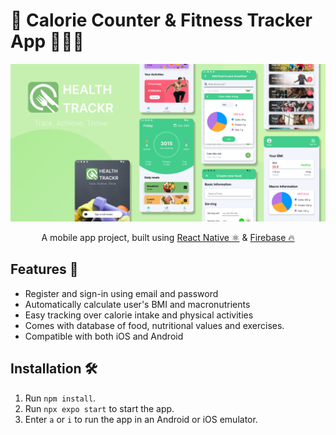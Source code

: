 # 🥑 Calorie Counter & Fitness Tracker App 🏃🏻‍♂️
![](./assets/images/Thumbnail.png)
<br/>
<p align="center">
A mobile app project, built using <a href="https://reactnative.dev/">React Native ⚛️</a> & <a href="https://firebase.google.com/">Firebase 🔥</a>
</p>

## Features 🥝
+ Register and sign-in using email and password
+ Automatically calculate user's BMI and macronutrients
+ Easy tracking over calorie intake and physical activities
+ Comes with database of food, nutritional values and exercises.
+ Compatible with both iOS and Android

## Installation 🛠️
1. Run `npm install`.
2. Run `npx expo start` to start the app.
3. Enter `a` or `i` to run the app in an Android or iOS emulator.